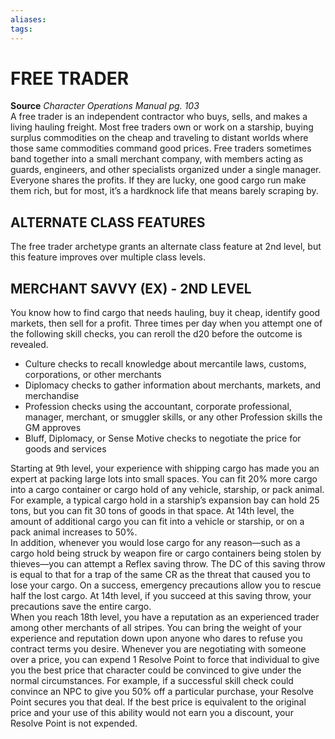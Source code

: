 ```yaml
---
aliases: 
tags: 
---
```

# FREE TRADER

**Source** _Character Operations Manual pg. 103_  
A free trader is an independent contractor who buys, sells, and makes a living hauling freight. Most free traders own or work on a starship, buying surplus commodities on the cheap and traveling to distant worlds where those same commodities command good prices. Free traders sometimes band together into a small merchant company, with members acting as guards, engineers, and other specialists organized under a single manager. Everyone shares the profits. If they are lucky, one good cargo run make them rich, but for most, it’s a hardknock life that means barely scraping by.  

## ALTERNATE CLASS FEATURES

The free trader archetype grants an alternate class feature at 2nd level, but this feature improves over multiple class levels.  

## MERCHANT SAVVY (EX) - 2ND LEVEL

You know how to find cargo that needs hauling, buy it cheap, identify good markets, then sell for a profit. Three times per day when you attempt one of the following skill checks, you can reroll the d20 before the outcome is revealed.

-   Culture checks to recall knowledge about mercantile laws, customs, corporations, or other merchants
-   Diplomacy checks to gather information about merchants, markets, and merchandise
-   Profession checks using the accountant, corporate professional, manager, merchant, or smuggler skills, or any other Profession skills the GM approves
-   Bluff, Diplomacy, or Sense Motive checks to negotiate the price for goods and services

Starting at 9th level, your experience with shipping cargo has made you an expert at packing large lots into small spaces. You can fit 20% more cargo into a cargo container or cargo hold of any vehicle, starship, or pack animal. For example, a typical cargo hold in a starship’s expansion bay can hold 25 tons, but you can fit 30 tons of goods in that space. At 14th level, the amount of additional cargo you can fit into a vehicle or starship, or on a pack animal increases to 50%.  
In addition, whenever you would lose cargo for any reason—such as a cargo hold being struck by weapon fire or cargo containers being stolen by thieves—you can attempt a Reflex saving throw. The DC of this saving throw is equal to that for a trap of the same CR as the threat that caused you to lose your cargo. On a success, emergency precautions allow you to rescue half the lost cargo. At 14th level, if you succeed at this saving throw, your precautions save the entire cargo.  
When you reach 18th level, you have a reputation as an experienced trader among other merchants of all stripes. You can bring the weight of your experience and reputation down upon anyone who dares to refuse you contract terms you desire. Whenever you are negotiating with someone over a price, you can expend 1 Resolve Point to force that individual to give you the best price that character could be convinced to give under the normal circumstances. For example, if a successful skill check could convince an NPC to give you 50% off a particular purchase, your Resolve Point secures you that deal. If the best price is equivalent to the original price and your use of this ability would not earn you a discount, your Resolve Point is not expended.